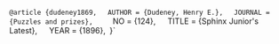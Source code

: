`@article {dudeney1869,`
    `AUTHOR = {Dudeney, Henry E.},`
    `JOURNAL = {Puzzles and prizes},
    `NO = {124},`
    `TITLE = {Sphinx Junior's Latest},`
    `YEAR = {1896},`
`}`